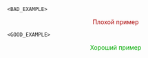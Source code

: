 
```
<BAD_EXAMPLE>
```
<div style="text-align:center; color: #aa0000">Плохой пример</div>


```
<GOOD_EXAMPLE>
```
<div style="text-align:center; color: #00aa00">Хороший пример</div>

